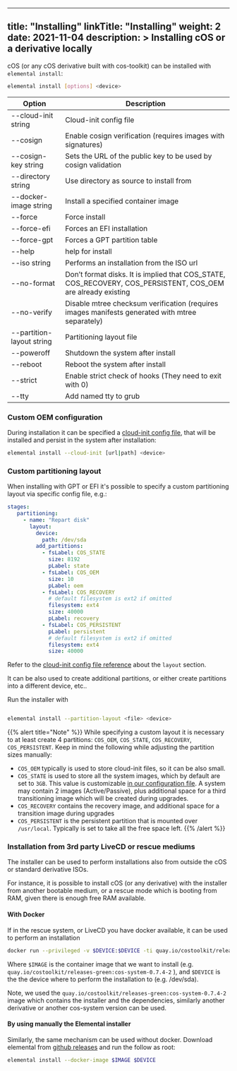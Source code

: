 
---
title: "Installing"
linkTitle: "Installing"
weight: 2
date: 2021-11-04
description: >
  Installing cOS or a derivative locally
---


cOS (or any cOS derivative built with cos-toolkit) can be installed with `elemental install`:

```bash
elemental install [options] <device>
```

| Option                    | Description                                                                                                  |
|---------------------------|--------------------------------------------------------------------------------------------------------------|
| --cloud-init string       | Cloud-init config file                                                                                       |
| --cosign                  | Enable cosign verification (requires images with signatures)                                                 |
| --cosign-key string       | Sets the URL of the public key to be used by cosign validation                                               |
| --directory string        | Use directory as source to install from                                                                      |
| --docker-image string     | Install a specified container image                                                                          |
| --force                   | Force install                                                                                                |
| --force-efi               | Forces an EFI installation                                                                                   |
| --force-gpt               | Forces a GPT partition table                                                                                 |
| --help                    | help for install                                                                                             |
| --iso string              | Performs an installation from the ISO url                                                                    |
| --no-format               | Don’t format disks. It is implied that COS_STATE, COS_RECOVERY, COS_PERSISTENT, COS_OEM are already existing |
| --no-verify               | Disable mtree checksum verification (requires images manifests generated with mtree separately)              |
| --partition-layout string | Partitioning layout file                                                                                     |
| --poweroff                | Shutdown the system after install                                                                            |
| --reboot                  | Reboot the system after install                                                                              |
| --strict                  | Enable strict check of hooks (They need to exit with 0)                                                      |
| --tty                     | Add named tty to grub                                                                                        |


### Custom OEM configuration

During installation it can be specified a [cloud-init config file](../../reference/cloud_init), that will be installed and persist in the system after installation:

```bash
elemental install --cloud-init [url|path] <device>
```

### Custom partitioning layout

When installing with GPT or EFI it's possible to specify a custom partitioning layout via specific config file, e.g.:

```yaml
stages:
   partitioning:
     - name: "Repart disk"
       layout:
         device:
           path: /dev/sda
         add_partitions:
           - fsLabel: COS_STATE
             size: 8192
             pLabel: state
           - fsLabel: COS_OEM
             size: 10
             pLabel: oem
           - fsLabel: COS_RECOVERY
             # default filesystem is ext2 if omitted
             filesystem: ext4
             size: 40000
             pLabel: recovery
           - fsLabel: COS_PERSISTENT
             pLabel: persistent
             # default filesystem is ext2 if omitted
             filesystem: ext4
             size: 40000
```

Refer to the [cloud-init config file reference](../../reference/cloud_init) about the `layout` section.

It can be also used to create additional partitions, or either create partitions into a different device, etc..

Run the installer with 

```bash

elemental install --partition-layout <file> <device>

```

{{% alert title="Note" %}}
While specifying a custom layout it is necessary to at least create 4 partitions: `COS_OEM`, `COS_STATE`, `COS_RECOVERY`, `COS_PERSISTENT`. Keep in mind the following while adjusting the partition sizes manually:

- `COS_OEM` typically is used to store cloud-init files, so it can be also small. 
- `COS_STATE` is used to store all the system images, which by default are set to `3GB`. This value is customizable [in our configuration file](../../customizing/general_configuration). A system may contain 2 images (Active/Passive), plus additional space for a third transitioning image which will be created during upgrades.
- `COS_RECOVERY` contains the recovery image, and additional space for a transition image during upgrades
- `COS_PERSISTENT` is the persistent partition that is mounted over `/usr/local`. Typically is set to take all the free space left.
{{% /alert %}}

### Installation from 3rd party LiveCD or rescue mediums

The installer can be used to perform installations also from outside the cOS or standard derivative ISOs.

For instance, it is possible to install cOS (or any derivative) with the installer from another bootable medium, or a rescue mode which is booting from RAM, given there is enough free RAM available. 

#### With Docker

If in the rescue system, or LiveCD you have docker available, it can be used to perform an installation

```bash
docker run --privileged -v $DEVICE:$DEVICE -ti quay.io/costoolkit/releases-green:cos-system-0.7.4-2 elemental install --docker-image $IMAGE $DEVICE
```

Where `$IMAGE` is the container image that we want to install (e.g. `quay.io/costoolkit/releases-green:cos-system-0.7.4-2` ), and `$DEVICE` is the the device where to perform the installation to (e.g. /dev/sda).

Note, we used the `quay.io/costoolkit/releases-green:cos-system-0.7.4-2` image which contains the installer and the dependencies, similarly another derivative or another cos-system version can be used.


#### By using manually the Elemental installer

Similarly, the same mechanism can be used without docker. Download elemental from [github releases](https://github.com/rancher-sandbox/elemental/releases/latest) and run the follow as root:

```bash
elemental install --docker-image $IMAGE $DEVICE
```
